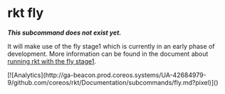 # rkt fly

***This subcommand does not exist yet.***

It will make use of the fly stage1 which is currently in an early phase of development.
More information can be found in the document about [running rkt with the fly stage1][fly].


[fly]: ../running-fly-stage1.md

<!-- BEGIN ANALYTICS --> [![Analytics](http://ga-beacon.prod.coreos.systems/UA-42684979-9/github.com/coreos/rkt/Documentation/subcommands/fly.md?pixel)]() <!-- END ANALYTICS -->
